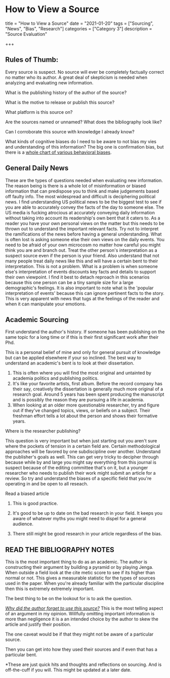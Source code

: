 







# How to View a Source

title = "How to View a Source"
date = "2021-01-20"
tags = ["Sourcing", "News", "Bias", "Research"]
categories = ["Category 3"]
description = "Source Evaluation"

+++

## Rules of Thumb: 

Every source is suspect. No source will ever be completely factually correct no matter who its author. A great deal of skepticism is needed when analyzing and evaluating new information. 

What is the publishing history of the author of the source? 

What is the motive to release or publish this source?

What platform is this source on?

Are the sources named or unnamed? What does the bibliography look like? 

Can I corroborate this source with knowledge I already know? 

What kinds of cognitive biases do I need to be aware to not bias my vies and understanding of this information? The big one is confirmation bias, but there is a [whole chart of various behavioral biases](https://medium.com/better-humans/cognitive-bias-cheat-sheet-55a472476b18). 

## General Daily News

These are the types of questions needed when evaluating new information. The reason being is there is a whole lot of misinformation or biased information that can predispose you to think and make judgements based off faulty info. The most widespread and difficult is deciphering political news. I find understanding US political news to be the biggest test to see if you are able to accurately convey the facts of the day to someone else. The US media is fucking atrocious at accurately conveying daily information without taking into account its readership's own bent that it caters to. As a reader you have your own personal views on the matter but this needs to be thrown out to understand the important relevant facts. Try not to interpret the ramifications of the news before having a general understanding. What is often lost is asking someone else their own views on the daily events. You need to be afraid of your own microcosm no matter how careful you might think you are and branch out. Treat the other person's interpretation as a suspect source even if the person is your friend. Also understand that not many people treat daily news like this and will have a certain bent to their interpretation. This is not a problem. What is a problem is when someone else's interpretation of events discounts key facts and details to support their own viewpoint. I find it best to detach reproach in this scenarios because this one person can be a tiny sample size for a large demographic's feelings. It is also important to note what is the 'popular interpretation of events' because this can ignore pertinent facts to the story. This is very apparent with news that tugs at the feelings of the reader and when it can manipulate your emotions. 

## Academic Sourcing  

First understand the author's history. If someone has been publishing on the same topic for a long time or if this is their first significant work after their Phd. 

This is a personal belief of mine and only for general pursuit of knowledge but can be applied elsewhere if your so inclined. The best way to understand an academic's bent is to look at their dissertation. 

1. This is often where you will find the most original and untainted by academia politics and publishing politics. 
2. It's like your favorite artists, first album. Before the record company has their say, creatively the dissertation is generally much more original of a research goal. Around 5 years has been spent producing the manuscript and is possibly the reason they are pursuing a life in academia. 
3. When looking at an older more questionable researcher, try and figure out if they've changed topics, views, or beliefs on a subject. Their freshman effort tells a lot about the person and shows their formative years. 

Where is the researcher publishing? 

This question is very important but when just starting out you aren't sure where the pockets of tension in a certain field are. Certain methodological approaches will be favored by one subdiscipline over another. Understand the publisher's goals as well. This can get very tricky to decipher through because while by and large you might say everything from this journal is suspect because of the editing committee that's on it, but a younger researcher who needs to publish their work might submit an article for a review. So try and understand the biases of a specific field that you're operating in and be open to all reseach. 

Read a biased article

1. This is good practice. 

2. It's good to be up to date on the bad research in your field. It keeps you aware of whatever myths you might need to dispel for a general audience.

3. There still might be good research in your article regardless of the bias. 

   

## READ THE BIBLIOGRAPHY NOTES 

This is the most important thing to do as an academic. The author is constructing their argument by building a pyramid or by playing Jenga. When outside a field look at the cite metic score to see if its higher than normal or not. This gives a measurable statistic for the types of sources used in the paper. When you're already familiar with the particular discipline then this is extremely extremely important. 

The best thing to be on the lookout for is to ask the question. 

<u>*Why did the author forget to use this source?*</u> This is the most telling aspect of an argument in my opinion. Willfully omitting important information is more than negligence it is a an intended choice by the author to skew the article and justify their position. 

The one caveat would be if that they might not be aware of a particular source. 

Then you can get into how they used their sources and if even that has a particular bent.  





*These are just quick hits and thoughts and reflections on sourcing. And is off-the-cuff if you will. This might be updated at a later date. 



